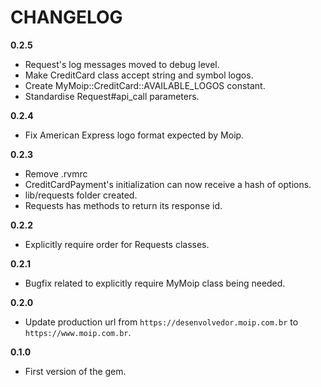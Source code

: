 CHANGELOG
=========

**0.2.5**
* Request's log messages moved to debug level.
* Make CreditCard class accept string and symbol logos.
* Create MyMoip::CreditCard::AVAILABLE_LOGOS constant.
* Standardise Request#api_call parameters.

**0.2.4**
* Fix American Express logo format expected by Moip.

**0.2.3**
* Remove .rvmrc
* CreditCardPayment's initialization can now receive a hash of options.
* lib/requests folder created.
* Requests has methods to return its response id.

**0.2.2**
* Explicitly require order for Requests classes.

**0.2.1**
* Bugfix related to explicitly require MyMoip class being needed.

**0.2.0**
* Update production url from `https://desenvolvedor.moip.com.br` to `https://www.moip.com.br`.

**0.1.0**
* First version of the gem.
